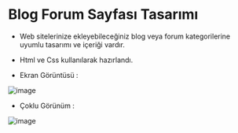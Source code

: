 # Blog Forum Sayfası Tasarımı

- Web sitelerinize ekleyebileceğiniz blog veya forum kategorilerine uyumlu tasarımı ve içeriği vardır.

- Html ve Css kullanılarak hazırlandı.

- Ekran Görüntüsü :

![image](https://github.com/ErenCanKONUK/All-Html-Css-Project/assets/97176491/514f593a-fa16-43c1-b232-999054b89e01)

- Çoklu Görünüm :

![image](https://github.com/ErenCanKONUK/All-Html-Css-Project/assets/97176491/9d21c695-450d-4858-9f90-388206a43ba4)
